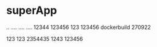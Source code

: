 # superApp
..
....
....
....
12344
123456
123
123456
dockerbuild
270922


123
123
2354435
1243
123456
